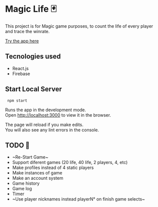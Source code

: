 # Magic Life 🃏

This project is for Magic game purposes, to count the life of every player and trace the winrate.

[Try the app here](https://cococov.github.io/magiclife/)

## Tecnologies used
- React.js
- Firebase

## Start Local Server
```
 npm start
```

Runs the app in the development mode.<br />
Open [http://localhost:3000](http://localhost:3000) to view it in the browser.

The page will reload if you make edits.<br />
You will also see any lint errors in the console.

## TODO 🚀
- ~Re-Start Game~
- Support diferent games (20 life, 40 life, 2 players, 4, etc)
- Make profiles instead of 4 static players
- Make instances of game
- Make an account system
- Game history
- Game log
- Timer
- ~Use player nicknames instead playerN° on finish game selects~
